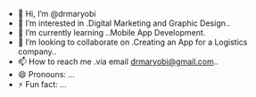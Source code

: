 - 👋 Hi, I’m @drmaryobi
- 👀 I’m interested in .Digital Marketing and Graphic Design..
- 🌱 I’m currently learning ..Mobile App Development.
- 💞️ I’m looking to collaborate on .Creating an App for a Logistics company..
- 📫 How to reach me .via email drmaryobi@gmail.com..
- 😄 Pronouns: ...
- ⚡ Fun fact: ...

<!---
drmaryobi/drmaryobi is a ✨ special ✨ repository because its `README.md` (this file) appears on your GitHub profile.
You can click the Preview link to take a look at your changes.
--->
